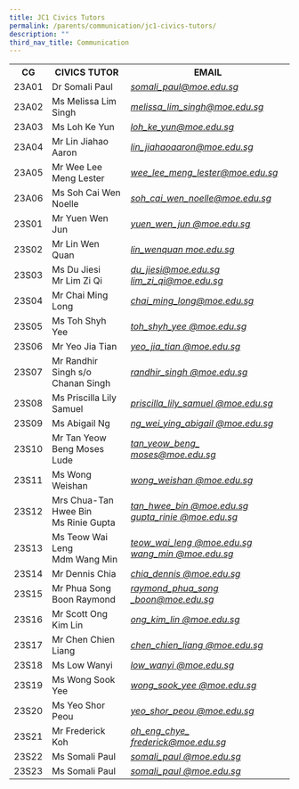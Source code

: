 ```yaml
---
title: JC1 Civics Tutors
permalink: /parents/communication/jc1-civics-tutors/
description: ""
third_nav_title: Communication
---
```

<table>
<tbody>
<tr>
<th>CG</th>
<th>CIVICS TUTOR</th>
<th>EMAIL</th>
</tr>
<tr>
<td>23A01</td>
<td>Dr Somali Paul</td>
<td><em><a href="mailto:somali_paul@moe.edu.sg" target="">somali_paul@moe.edu.sg</a></em></td>
</tr>
<tr>
<td>23A02</td>
<td>Ms Melissa Lim Singh</td>
<td><em><a href="mailto:melissa_lim_singh@moe.edu.sg" target="">melissa_lim_singh@moe.edu.sg</a></em></td>
</tr>
<tr>
<td>23A03</td>
<td>Ms Loh Ke Yun</td>
<td><a href="mailto:loh_ke_yun@moe.edu.sg"><em>loh_ke_yun@moe.edu.sg</em></a></td>
</tr>
<tr>
<td>23A04</td>
<td>Mr Lin Jiahao Aaron</td>
<td><em><a href="mailto:lin_jiahaoaaron@moe.edu.sg">lin_jiahaoaaron@moe.edu.sg</a></em></td>
</tr>
<tr>
<td>23A05</td>
<td>Mr Wee Lee Meng Lester</td>
<td><em><a href="mailto:wee_lee_meng_lester@moe.edu.sg" target="">	wee_lee_meng_lester@moe.edu.sg</a></em></td>
</tr>
<tr>
<td>23A06</td>
<td>Ms Soh Cai Wen Noelle</td>
<td>
<div><em><a href="mailto	soh_cai_wen_noelle@moe.edu.sg" target="">	soh_cai_wen_noelle@moe.edu.sg</a></em></div>
</td>
</tr>

<tr>
<td>23S01</td>
<td>Mr Yuen Wen Jun</td>
<td><a href="mailto:yuen_wen_jun@moe.edu.sg" target=""><em>yuen_wen_jun @moe.edu.sg</em></a></td>
</tr>
<tr>
<td>23S02</td>
<td>Mr Lin Wen Quan</td>
<td><em><a href="mailto:lin_wenquan@moe.edu.sg">lin_wenquan moe.edu.sg</a></em></td>
</tr>
<tr>
<td>23S03</td>
<td>Ms Du Jiesi<br />Mr Lim Zi Qi</td>
<td><a href="mailto:du_jiesi@moe.edu.sg"><em>du_jiesi@moe.edu.sg</em></a><br />
<div><a href="mailto:lim_zi_qi@moe.edu.sg" target=""><em>lim_zi_qi@moe.edu.sg</em></a></div>
</td>
</tr>
<tr>
<td>23S04</td>
<td>Mr Chai Ming Long</td>
<td><a href="mailto:chai_ming_long@moe.edu.sg" target=""><em>chai_ming_long@moe.edu.sg</em></a></td>
</tr>
<tr>
<td>23S05</td>
<td>Ms Toh Shyh Yee</td>
<td><em><a href="mailto:toh_shyh_yee@moe.edu.sg">toh_shyh_yee @moe.edu.sg</a></em></td>
</tr>
<tr>
<td>23S06</td>
<td>Mr Yeo Jia Tian</td>
<td><em><a href="mailto:yeo_jia_tian@moe.edu.sg">yeo_jia_tian @moe.edu.sg</a></em></td>
</tr>
<tr>
<td>23S07</td>
<td>Mr Randhir Singh s/o Chanan Singh</td>
<td><em><a href="mailto:randhir_singh@moe.edu.sg">randhir_singh @moe.edu.sg</a></em></td>
</tr>
<tr>
<td>23S08</td>
<td>Ms Priscilla Lily Samuel&nbsp;</td>
<td>
<div><em><a href="mailto:priscilla_lily_samuel@moe.edu.sg" target="">priscilla_lily_samuel @moe.edu.sg</a></em></div>
</td>
</tr>
<tr>
<td>23S09</td>
<td>Ms Abigail Ng</td>
<td><a href="mailto:ng_wei_ying_abigail@moe.edu.sg" target=""><em>ng_wei_ying_abigail @moe.edu.sg</em></a></td>
</tr>
<tr>
<td>23S10</td>
<td>Mr Tan Yeow Beng Moses Lude</td>
<td><em><a href="mailto:tan_yeow_beng_moses@moe.edu.sg">tan_yeow_beng_ moses@moe.edu.sg</a></em></td>
</tr>
<tr>
<td>23S11</td>
<td>Ms Wong Weishan</td>
<td><em><a href="mailto:wong_weishan@moe.edu.sg">wong_weishan @moe.edu.sg</a></em></td>
</tr>
<tr>
<td>23S12</td>
<td>Mrs Chua-Tan Hwee Bin<br />Ms Rinie Gupta</td>
<td><a href="mailto:tan_hwee_bin@moe.edu.sg"><em>tan_hwee_bin @moe.edu.sg</em></a><br />
<div><a href="mailto:gupta_rinie@moe.edu.sg" target=""><em>gupta_rinie @moe.edu.sg</em></a></div>
</td>
</tr>
<tr>
<td>23S13</td>
<td>Ms Teow Wai Leng<br />Mdm Wang Min</td>
<td>
<div><a href="mailto:teow_wai_leng@moe.edu.sg"><em>teow_wai_leng @moe.edu.sg</em></a></div>
<div><em><a href="mailto:wang_min@moe.edu.sg" target="">wang_min @moe.edu.sg</a></em></div>
</td>
</tr>
<tr>
<td>23S14</td>
<td>Mr Dennis Chia</td>
<td><a href="mailto:chia_dennis@moe.edu.sg" target=""><em>chia_dennis @moe.edu.sg</em></a></td>
</tr>
<tr>
<td>23S15</td>
<td>Mr Phua Song Boon Raymond</td>
<td><a href="mailto:raymond_phua_song_boon@moe.edu.sg" target=""><em>raymond_phua_song _boon@moe.edu.sg</em></a></td>
</tr>
<tr>
<td>23S16</td>
<td>Mr Scott Ong Kim Lin</td>
<td><a href="mailto:ong_kim_lin@moe.edu.sg"><em>ong_kim_lin @moe.edu.sg</em></a></td>
</tr>
<tr>
<td>23S17</td>
<td>Mr Chen Chien Liang</td>
<td><a href="mailto:chen_chien_liang@moe.edu.sg"><em>chen_chien_liang @moe.edu.sg</em></a></td>
</tr>
<tr>
<td>23S18</td>
<td>Ms Low Wanyi</td>
<td><em><a href="mailto:low_wanyi@moe.edu.sg">low_wanyi @moe.edu.sg</a></em></td>
</tr>
<tr>
<td>23S19</td>
<td>Ms Wong Sook Yee</td>
<td><a href="mailto:wong_sook_yee@moe.edu.sg"><em>wong_sook_yee @moe.edu.sg</em></a></td>
</tr>
<tr>
<td>23S20</td>
<td>Ms Yeo Shor Peou</td>
<td><a href="mailto:yeo_shor_peou@moe.edu.sg" target=""><em>yeo_shor_peou @moe.edu.sg</em></a></td>
</tr>
<tr>
<td>23S21</td>
<td>Mr Frederick Koh</td>
<td><a href="mailto:koh_eng_chye_frederick@moe.edu.sg" target=""><em>oh_eng_chye_ frederick@moe.edu.sg</em></a></td>
</tr>
<tr>
<td>23S22</td>
<td>Ms Somali Paul</td>
<td><em><a href="mailto:somali_paul@moe.edu.sg">somali_paul @moe.edu.sg</a></em></td>
</tr>
	<tr>
<td>23S23</td>
<td>Ms Somali Paul</td>
<td><em><a href="mailto:somali_paul@moe.edu.sg">somali_paul @moe.edu.sg</a></em></td>
</tr>
</tbody>
</table>